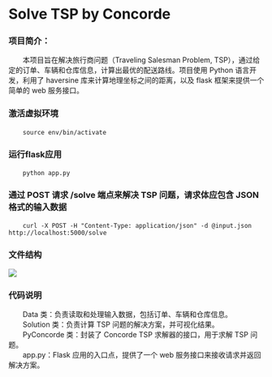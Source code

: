 # Solve TSP by Concorde
### 项目简介：
&emsp;&emsp;本项目旨在解决旅行商问题（Traveling Salesman Problem, TSP），通过给定的订单、车辆和仓库信息，计算出最优的配送路线。项目使用 Python 语言开发，利用了 haversine 库来计算地理坐标之间的距离，以及 flask 框架来提供一个简单的 web 服务接口。
### 激活虚拟环境
&emsp;&emsp;`source env/bin/activate` 
### 运行flask应用
&emsp;&emsp;`python app.py`
### 通过 POST 请求 /solve 端点来解决 TSP 问题，请求体应包含 JSON 格式的输入数据
&emsp;&emsp;`curl -X POST -H "Content-Type: application/json" -d @input.json http://localhost:5000/solve`
### 文件结构
<img src="D:\sharing file\久章-TSP\structure.png"/>

### 代码说明
&emsp;&emsp;Data 类：负责读取和处理输入数据，包括订单、车辆和仓库信息。\
&emsp;&emsp;Solution 类：负责计算 TSP 问题的解决方案，并可视化结果。\
&emsp;&emsp;PyConcorde 类：封装了 Concorde TSP 求解器的接口，用于求解 TSP 问题。\
&emsp;&emsp;app.py：Flask 应用的入口点，提供了一个 web 服务接口来接收请求并返回解决方案。